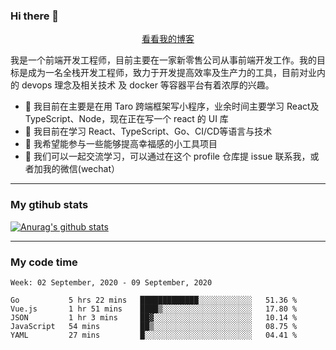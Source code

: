 ### Hi there 👋

<p align="center">
  <a href="https://real-jacket.github.io/">看看我的博客</a>
</p>

我是一个前端开发工程师，目前主要在一家新零售公司从事前端开发工作。我的目标是成为一名全栈开发工程师，致力于开发提高效率及生产力的工具，目前对业内的 devops 理念及相关技术 及 docker 等容器平台有着浓厚的兴趣。

- 🔭 我目前在主要是在用 Taro 跨端框架写小程序，业余时间主要学习 React及 TypeScript、Node，现在正在写一个 react 的 UI 库 
- 🌱 我目前在学习 React、TypeScript、Go、CI/CD等语言与技术
- 👯 我希望能参与一些能够提高幸福感的小工具项目
- 💬 我们可以一起交流学习，可以通过在这个 profile 仓库提 issue 联系我，或者加我的微信(wechat）

***

### My gtihub stats

[![Anurag's github stats](https://github-readme-stats.vercel.app/api?username=real-jacket)](https://github.com/anuraghazra/github-readme-stats)

***

### My code time

<!--START_SECTION:waka-->
```text
Week: 02 September, 2020 - 09 September, 2020

Go           5 hrs 22 mins   █████████████░░░░░░░░░░░░   51.36 % 
Vue.js       1 hr 51 mins    ████▒░░░░░░░░░░░░░░░░░░░░   17.80 % 
JSON         1 hr 3 mins     ██▓░░░░░░░░░░░░░░░░░░░░░░   10.14 % 
JavaScript   54 mins         ██▒░░░░░░░░░░░░░░░░░░░░░░   08.75 % 
YAML         27 mins         █░░░░░░░░░░░░░░░░░░░░░░░░   04.41 % 
```
<!--END_SECTION:waka-->
